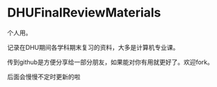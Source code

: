 # DHUFinalReviewMaterials

个人用。

记录在DHU期间各学科期末复习的资料，大多是计算机专业课。

传到github是方便分享给一部分朋友，如果能对你有用就更好了。欢迎fork。

后面会慢慢不定时更新的啦
